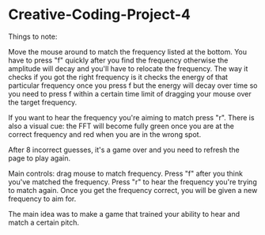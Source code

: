 # Creative-Coding-Project-4

Things to note:

Move the mouse around to match the frequency listed at the bottom. You have to press "f" quickly after you find the 
frequency otherwise the amplitude will decay and you'll have to relocate the frequency. The way it checks if you got the right frequency
is it checks the energy of that particular frequency once you press f but the energy will decay over time so you need to press f within
a certain time limit of dragging your mouse over the target frequency. 

If you want to hear the frequency you're aiming to match press "r". There is also a visual cue: the FFT will become fully green once you
are at the correct frequency and red when you are in the wrong spot.

After 8 incorrect guesses, it's a game over and you need to refresh the page to play again. 

Main controls: drag mouse to match frequency. Press "f" after you think you've matched the frequency.
Press "r" to hear the frequency you're trying to match again. Once you get the frequency correct, you will be given a new frequency to aim for.

The main idea was to make a game that trained your ability to hear and match a certain pitch.
